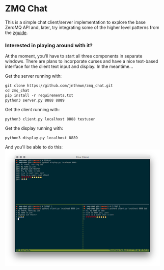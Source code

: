 # ZMQ Chat
This is a simple chat client/server implementation to explore the base ZeroMQ
API and, later, try integrating some of the higher level patterns from the
[zguide](http://zguide.zeromq.org/).

### Interested in playing around with it?
At the moment, you'll have to start all three components in separate windows.
There are plans to incorporate curses and have a nice text-based interface
for the client text input and display. In the meantime...

Get the server running with:
```
git clone https://github.com/jnthnwn/zmq_chat.git
cd zmq_chat
pip install -r requirements.txt
python3 server.py 8888 8889
```

Get the client running with:
```
python3 client.py localhost 8888 testuser
```

Get the display running with:
```
python3 display.py localhost 8889
```

And you'll be able to do this:
![Chat client screenshot](/images/zmq_chat_screenshot.png)
